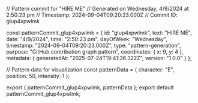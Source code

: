 // Pattern commit for "HIRE ME"
// Generated on Wednesday, 4/9/2024 at 2:50:23 pm
// Timestamp: 2024-09-04T09:20:23.000Z
// Commit ID: glup4xpwlmk

const patternCommit_glup4xpwlmk = {
  id: "glup4xpwlmk",
  text: "HIRE ME",
  date: "4/9/2024",
  time: "2:50:23 pm",
  dayOfWeek: "Wednesday",
  timestamp: "2024-09-04T09:20:23.000Z",
  type: "pattern-generation",
  purpose: "GitHub contribution graph pattern",
  coordinates: {
    x: 9,
    y: 4
  },
  metadata: {
    generatedAt: "2025-07-24T19:41:36.322Z",
    version: "1.0.0"
  }
};

// Pattern data for visualization
const patternData = {
  character: "E",
  position: 50,
  intensity: 1
};

export { patternCommit_glup4xpwlmk, patternData };
export default patternCommit_glup4xpwlmk;
